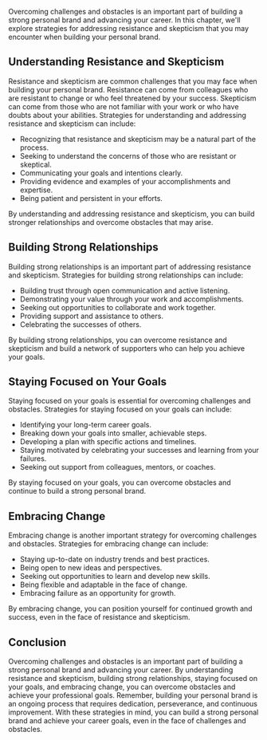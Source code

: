 
Overcoming challenges and obstacles is an important part of building a strong personal brand and advancing your career. In this chapter, we'll explore strategies for addressing resistance and skepticism that you may encounter when building your personal brand.

Understanding Resistance and Skepticism
---------------------------------------

Resistance and skepticism are common challenges that you may face when building your personal brand. Resistance can come from colleagues who are resistant to change or who feel threatened by your success. Skepticism can come from those who are not familiar with your work or who have doubts about your abilities. Strategies for understanding and addressing resistance and skepticism can include:

* Recognizing that resistance and skepticism may be a natural part of the process.
* Seeking to understand the concerns of those who are resistant or skeptical.
* Communicating your goals and intentions clearly.
* Providing evidence and examples of your accomplishments and expertise.
* Being patient and persistent in your efforts.

By understanding and addressing resistance and skepticism, you can build stronger relationships and overcome obstacles that may arise.

Building Strong Relationships
-----------------------------

Building strong relationships is an important part of addressing resistance and skepticism. Strategies for building strong relationships can include:

* Building trust through open communication and active listening.
* Demonstrating your value through your work and accomplishments.
* Seeking out opportunities to collaborate and work together.
* Providing support and assistance to others.
* Celebrating the successes of others.

By building strong relationships, you can overcome resistance and skepticism and build a network of supporters who can help you achieve your goals.

Staying Focused on Your Goals
-----------------------------

Staying focused on your goals is essential for overcoming challenges and obstacles. Strategies for staying focused on your goals can include:

* Identifying your long-term career goals.
* Breaking down your goals into smaller, achievable steps.
* Developing a plan with specific actions and timelines.
* Staying motivated by celebrating your successes and learning from your failures.
* Seeking out support from colleagues, mentors, or coaches.

By staying focused on your goals, you can overcome obstacles and continue to build a strong personal brand.

Embracing Change
----------------

Embracing change is another important strategy for overcoming challenges and obstacles. Strategies for embracing change can include:

* Staying up-to-date on industry trends and best practices.
* Being open to new ideas and perspectives.
* Seeking out opportunities to learn and develop new skills.
* Being flexible and adaptable in the face of change.
* Embracing failure as an opportunity for growth.

By embracing change, you can position yourself for continued growth and success, even in the face of resistance and skepticism.

Conclusion
----------

Overcoming challenges and obstacles is an important part of building a strong personal brand and advancing your career. By understanding resistance and skepticism, building strong relationships, staying focused on your goals, and embracing change, you can overcome obstacles and achieve your professional goals. Remember, building your personal brand is an ongoing process that requires dedication, perseverance, and continuous improvement. With these strategies in mind, you can build a strong personal brand and achieve your career goals, even in the face of challenges and obstacles.
